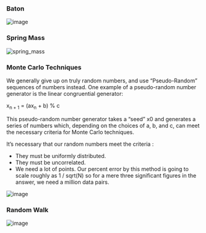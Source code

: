 ### Baton
![image](https://github.com/dask-58/College/assets/140686560/9054cfe5-c25b-4767-b58f-500716489d4c)

### Spring Mass
![spring_mass](https://github.com/dask-58/College/assets/140686560/1c9e2643-a704-4562-9e24-ba020bcc6d9c)

### Monte Carlo Techniques

We generally give up on truly random numbers, and use “Pseudo-Random” sequences of numbers instead. One example of a pseudo-random number generator is the linear congruential generator:

x<sub>n + 1</sub> = (ax<sub>n</sub> + b) % c

This pseudo-random number generator takes a “seed” x0 and generates a
series of numbers which, depending on the choices of a, b, and c, can meet
the necessary criteria for Monte Carlo techniques.

It’s necessary that our random numbers meet the criteria :
- They must be uniformly distributed.
- They must be uncorrelated.
- We need a lot of points. Our percent error by this method is going to
  scale roughly as 1 / sqrt(N) so for a mere three significant figures in the answer,
  we need a million data pairs.

![image](https://github.com/dask-58/College/assets/140686560/5183b4f8-523e-497a-a9be-65da8ed4b401)


### Random Walk
![image](https://github.com/dask-58/College/assets/140686560/9cdabac8-0e1f-447f-8213-0a8451be4c44)
